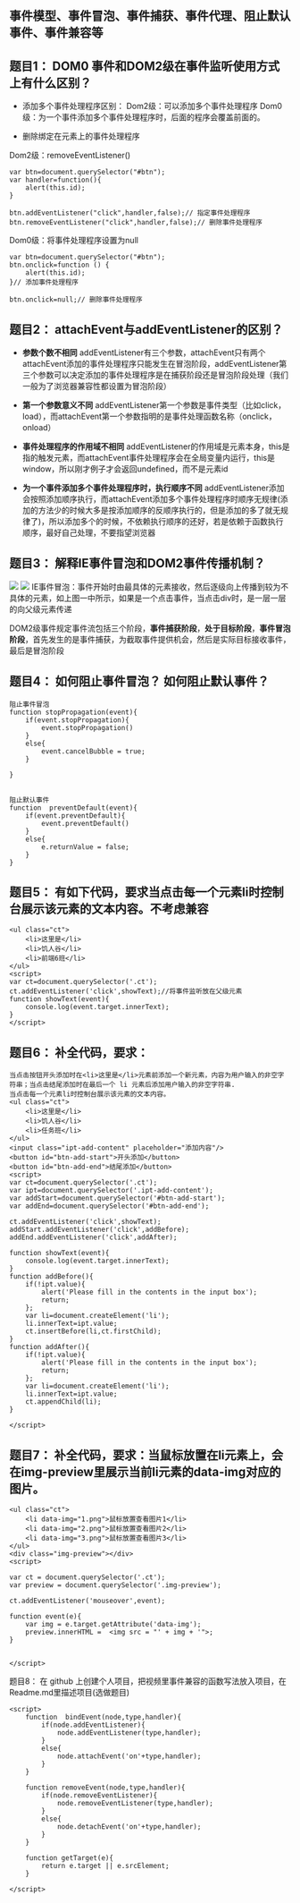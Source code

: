 ## 事件模型、事件冒泡、事件捕获、事件代理、阻止默认事件、事件兼容等

## 题目1： DOM0 事件和DOM2级在事件监听使用方式上有什么区别？
 - 添加多个事件处理程序区别：
Dom2级：可以添加多个事件处理程序
Dom0级：为一个事件添加多个事件处理程序时，后面的程序会覆盖前面的。

 - 删除绑定在元素上的事件处理程序



Dom2级：removeEventListener()
```
var btn=document.querySelector("#btn");
var handler=function(){
	alert(this.id);
}

btn.addEventListener("click",handler,false);// 指定事件处理程序
btn.removeEventListener("click",handler,false);// 删除事件处理程序
```

Dom0级：将事件处理程序设置为null
```
var btn=document.querySelector("#btn");
btn.onclick=function () {
	alert(this.id);
}// 添加事件处理程序

btn.onclick=null;// 删除事件处理程序
```







## 题目2： attachEvent与addEventListener的区别？
 - **参数个数不相同**
addEventListener有三个参数，attachEvent只有两个
attachEvent添加的事件处理程序只能发生在冒泡阶段，addEventListener第三个参数可以决定添加的事件处理程序是在捕获阶段还是冒泡阶段处理（我们一般为了浏览器兼容性都设置为冒泡阶段）

 - **第一个参数意义不同**
addEventListener第一个参数是事件类型（比如click，load），而attachEvent第一个参数指明的是事件处理函数名称（onclick，onload）

 - **事件处理程序的作用域不相同**
addEventListener的作用域是元素本身，this是指的触发元素，而attachEvent事件处理程序会在全局变量内运行，this是window，所以刚才例子才会返回undefined，而不是元素id

 - **为一个事件添加多个事件处理程序时，执行顺序不同**
addEventListener添加会按照添加顺序执行，而attachEvent添加多个事件处理程序时顺序无规律(添加的方法少的时候大多是按添加顺序的反顺序执行的，但是添加的多了就无规律了)，所以添加多个的时候，不依赖执行顺序的还好，若是依赖于函数执行顺序，最好自己处理，不要指望浏览器







## 题目3： 解释IE事件冒泡和DOM2事件传播机制？
![](http://7xpvnv.com2.z0.glb.qiniucdn.com/4bc08396-78b0-48e3-a8bb-f846e86e9d73)
![](http://7xpvnv.com2.z0.glb.qiniucdn.com/8ddedb2e-f55e-4872-bd36-79c44b71d3f1)
IE事件冒泡：事件开始时由最具体的元素接收，然后逐级向上传播到较为不具体的元素，如上图一中所示，如果是一个点击事件，当点击div时，是一层一层的向父级元素传递

DOM2级事件规定事件流包括三个阶段，**事件捕获阶段**，**处于目标阶段**，**事件冒泡阶段**，首先发生的是事件捕获，为截取事件提供机会，然后是实际目标接收事件，最后是冒泡阶段





## 题目4： 如何阻止事件冒泡？ 如何阻止默认事件？
```
阻止事件冒泡
function stopPropagation(event){
    if(event.stopPropagation){
        event.stopPropagation()
    }
    else{
        event.cancelBubble = true;
    }

}


阻止默认事件
function  preventDefault(event){
    if(event.preventDefault){
        event.preventDefault()
    }
    else{
        e.returnValue = false;
    }
}

```








## 题目5： 有如下代码，要求当点击每一个元素li时控制台展示该元素的文本内容。不考虑兼容
```
<ul class="ct">
    <li>这里是</li>
    <li>饥人谷</li>
    <li>前端6班</li>
</ul>
<script>
var ct=document.querySelector('.ct');
ct.addEventListener('click',showText);//将事件监听放在父级元素
function showText(event){
    console.log(event.target.innerText);
}
</script> 
```
## 题目6： 补全代码，要求：
```
当点击按钮开头添加时在<li>这里是</li>元素前添加一个新元素，内容为用户输入的非空字符串；当点击结尾添加时在最后一个 li 元素后添加用户输入的非空字符串.
当点击每一个元素li时控制台展示该元素的文本内容。
<ul class="ct">
    <li>这里是</li>
    <li>饥人谷</li>
    <li>任务班</li>
</ul>
<input class="ipt-add-content" placeholder="添加内容"/>
<button id="btn-add-start">开头添加</button>
<button id="btn-add-end">结尾添加</button>
<script>
var ct=document.querySelector('.ct');
var ipt=document.querySelector('.ipt-add-content');
var addStart=document.querySelector('#btn-add-start');
var addEnd=document.querySelector('#btn-add-end');

ct.addEventListener('click',showText);
addStart.addEventListener('click',addBefore);
addEnd.addEventListener('click',addAfter);

function showText(event){
    console.log(event.target.innerText);
}
function addBefore(){
    if(!ipt.value){
        alert('Please fill in the contents in the input box');
        return;
    };
    var li=document.createElement('li');
    li.innerText=ipt.value;
    ct.insertBefore(li,ct.firstChild);
}
function addAfter(){
    if(!ipt.value){
        alert('Please fill in the contents in the input box');
        return;
    };
    var li=document.createElement('li');
    li.innerText=ipt.value;
    ct.appendChild(li);
}

</script>  
```
## 题目7： 补全代码，要求：当鼠标放置在li元素上，会在img-preview里展示当前li元素的data-img对应的图片。
```
<ul class="ct">
    <li data-img="1.png">鼠标放置查看图片1</li>
    <li data-img="2.png">鼠标放置查看图片2</li>
    <li data-img="3.png">鼠标放置查看图片3</li>
</ul>
<div class="img-preview"></div>
<script>

var ct = document.querySelector('.ct');
var preview = document.querySelector('.img-preview');

ct.addEventListener('mouseover',event);

function event(e){
    var img = e.target.getAttribute('data-img');
    preview.innerHTML =  <img src = "' + img + '">;
}


</script>
```

题目8： 在 github 上创建个人项目，把视频里事件兼容的函数写法放入项目，在 Readme.md里描述项目(选做题目)
```
<script>
    function  bindEvent(node,type,handler){
        if(node.addEventListener){
            node.addEventListener(type,handler);
        }
        else{
            node.attachEvent('on'+type,handler);
        }
    }

    function removeEvent(node,type,handler){
        if(node.removeEventListener){
            node.removeEventListener(type,handler);
        }
        else{
            node.detachEvent('on'+type,handler);
        }
    }

    function getTarget(e){
        return e.target || e.srcElement;
    }

</script>
```






